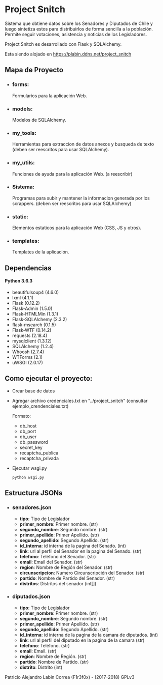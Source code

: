 # Project Snitch #
Sistema que obtiene datos sobre los Senadores y Diputados de Chile y luego sintetiza estos para distribuirlos de forma sencilla a la población. Permite seguir votaciones, asistencia y noticias de los Legisladores.

Project Snitch es desarrollado con Flask y SQLAlchemy.

Esta siendo alojado en https://plabin.ddns.net/project_snitch

## Mapa de Proyecto
+ ### forms:
    Formularios para la aplicación Web.
+ ### models:
    Modelos de SQLAlchemy.
+ ### my_tools:
    Herramientas para extraccion de datos anexos y busqueda de texto (deben ser reescritos para usar SQLAlchemy).
+ ### my_utils:
    Funciones de ayuda para la aplicación Web. (a reescribir)
+ ### Sistema:
    Programas para subir y mantener la informacion generada por los scrappers. (deben ser reescritos para usar SQLAlchemy)
+ ### static:
    Elementos estaticos para la aplicación Web (CSS, JS y otros).
+ ### templates:
    Templates de la aplicación.
    
## Dependencias
 #### Python 3.6.3
  - beautifulsoup4 (4.6.0)
  - lxml (4.1.1)
  - Flask (0.12.2)
  - Flask-Admin (1.5.0)
  - Flask-HTMLMin (1.3.1)
  - Flask-SQLAlchemy (2.3.2)
  - flask-msearch (0.1.5)
  - Flask-WTF (0.14.2)
  - requests (2.18.4)
  - mysqlclient (1.3.12)
  - SQLAlchemy (1.2.4)
  - Whoosh (2.7.4)
  - WTForms (2.1)
  - uWSGI (2.0.17)
  
## Como ejecutar el proyecto:
  - Crear base de datos
  - Agregar archivo credenciales.txt en "../project_snitch" (consultar ejemplo_crendenciales.txt)
    
    Formato:
    - db_host
    - db_port
    - db_user
    - db_password
    - secret_key
    - recaptcha_publica
    - recaptcha_privada
  - Ejecutar wsgi.py
  
        python wsgi.py

## Estructura JSONs

+ ### senadores.json
    - **tipo**: Tipo de Legislador
    - **primer_nombre**: Primer nombre. (str)
    - **segundo_nombre**: Segundo nombre. (str)
    - **primer_apellido**: Primer Apellido. (str)
    - **segundo_apellido**: Segundo Apellido. (str)
    - **id_interna**: id interna de la pagina del Senado. (int)
    - **link**: url al perfil del Senador en la pagina del Senado. (str)
    - **telefono**: Teléfono del Senador. (str)
    - **email**: Email del Senador. (str)
    - **region**: Nombre de Región del Senador. (str)
    - **circunscripcion**: Numero Circunscripción del Senador. (str)
    - **partido**: Nombre de Partido del Senador. (str)
    - **distritos**: Distritos del senador (int[])

+ ### diputados.json
    - **tipo**: Tipo de Legislador
    - **primer_nombre**: Primer nombre. (str)
    - **segundo_nombre**: Segundo nombre. (str)
    - **primer_apellido**: Primer Apellido. (str)
    - **segundo_apellido**: Segundo Apellido. (str)
    - **id_interna**: id interna de la pagina de la camara de diputados. (int)
    - **link**: url al perfil del diputado en la pagina de la camara (str)
    - **telefono**: Teléfono. (str)
    - **email**: Email. (str)
    - **region**: Nombre de Región. (str)
    - **partido**: Nombre de Partido. (str)
    - **distrito**: Distrito (int)

 
 
Patricio Alejandro Labin Correa (F1r3f0x) - (2017-2018)
GPLv3
